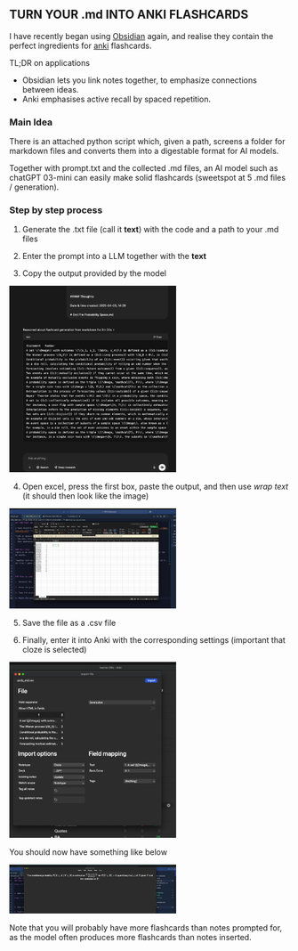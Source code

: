 ## TURN YOUR .md INTO ANKI FLASHCARDS

I have recently began using [Obsidian](https://obsidian.md/) again, and realise they contain the perfect ingredients for [anki](https://apps.ankiweb.net/) flashcards.

TL;DR on applications
- Obsidian lets you link notes together, to emphasize connections between ideas.
- Anki emphasises active recall by spaced repetition.


### Main Idea
There is an attached python script which, given a path, screens a folder for markdown files and converts them into a digestable format for AI models.

Together with prompt.txt and the collected .md files, an AI model such as chatGPT 03-mini can easily make solid flashcards (sweetspot at 5 .md files / generation).




### Step by step process

1. Generate the .txt file (call it **text**) with the code and a path to your .md files

2. Enter the prompt into a LLM together with the **text**

3. Copy the output provided by the model

<img src="./images/example.png" alt="See images folder if not loading properly" width="300">



4. Open excel, press the first box, paste the output, and then use *wrap text* (it should then look like the image)

<img src="./images/excel_wrap.png" alt="See images folder if not loading properly" width="300">



5. Save the file as a .csv file

6. Finally, enter it into Anki with the corresponding settings (important that cloze is selected)

<img src="./images/anki_settings.png" alt="See images folder if not loading properly" width="300">




You should now have something like below

<img src="./images/final.png" alt="See images folder if not loading properly" width="300">


Note that you will probably have more flashcards than notes prompted for, as the model often produces more flashcards than notes inserted.